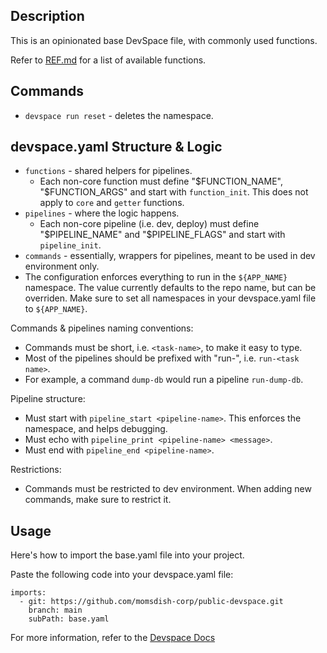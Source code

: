 ## Description
This is an opinionated base DevSpace file, with commonly used functions.

Refer to [REF.md](REF.md) for a list of available functions.

## Commands
- `devspace run reset` - deletes the namespace.

## devspace.yaml Structure & Logic
- `functions` - shared helpers for pipelines.
  - Each non-core function must define "$FUNCTION_NAME", "$FUNCTION_ARGS" and start with `function_init`. This does not 
    apply to `core` and `getter` functions.
- `pipelines` - where the logic happens.
  - Each non-core pipeline (i.e. dev, deploy) must define "$PIPELINE_NAME" and "$PIPELINE_FLAGS" and start with 
    `pipeline_init`.
- `commands` - essentially, wrappers for pipelines, meant to be used in dev environment only.
- The configuration enforces everything to run in the `${APP_NAME}` namespace. The value currently defaults to the repo 
  name, but can be overriden. Make sure to set all namespaces in your devspace.yaml file to `${APP_NAME}`.

Commands & pipelines naming conventions:
- Commands must be short, i.e. `<task-name>`, to make it easy to type.
- Most of the pipelines should be prefixed with "run-", i.e. `run-<task name>`.
- For example, a command `dump-db` would run a pipeline `run-dump-db`.

Pipeline structure:
- Must start with `pipeline_start <pipeline-name>`. This enforces the namespace, and helps debugging.
- Must echo with `pipeline_print <pipeline-name> <message>`.
- Must end with `pipeline_end <pipeline-name>`.

Restrictions:
- Commands must be restricted to dev environment. When adding new commands, make sure to restrict it.

## Usage
Here's how to import the base.yaml file into your project.

Paste the following code into your devspace.yaml file:

```
imports:
  - git: https://github.com/momsdish-corp/public-devspace.git
    branch: main
    subPath: base.yaml

```

For more information, refer to the [Devspace Docs](https://www.devspace.sh/docs/configuration/imports/)